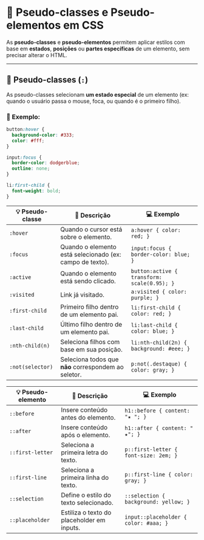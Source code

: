 # 🎯 Pseudo-classes e Pseudo-elementos em CSS

As **pseudo-classes** e **pseudo-elementos** permitem aplicar estilos com base em **estados**, **posições** ou **partes específicas** de um elemento, sem precisar alterar o HTML.

---

## 🔹 Pseudo-classes (`:`)

As pseudo-classes selecionam **um estado especial** de um elemento (ex: quando o usuário passa o mouse, foca, ou quando é o primeiro filho).

### 🧠 Exemplo:
```css
button:hover {
  background-color: #333;
  color: #fff;
}

input:focus {
  border-color: dodgerblue;
  outline: none;
}

li:first-child {
  font-weight: bold;
}
```

| 💡 **Pseudo-classe** | 📝 **Descrição**                                         | 💻 **Exemplo**                              |
| -------------------- | -------------------------------------------------------- | ------------------------------------------- |
| `:hover`             | Quando o cursor está sobre o elemento.                   | `a:hover { color: red; }`                   |
| `:focus`             | Quando o elemento está selecionado (ex: campo de texto). | `input:focus { border-color: blue; }`       |
| `:active`            | Quando o elemento está sendo clicado.                    | `button:active { transform: scale(0.95); }` |
| `:visited`           | Link já visitado.                                        | `a:visited { color: purple; }`              |
| `:first-child`       | Primeiro filho dentro de um elemento pai.                | `li:first-child { color: red; }`            |
| `:last-child`        | Último filho dentro de um elemento pai.                  | `li:last-child { color: blue; }`            |
| `:nth-child(n)`      | Seleciona filhos com base em sua posição.                | `li:nth-child(2n) { background: #eee; }`    |
| `:not(selector)`     | Seleciona todos que **não** correspondem ao seletor.     | `p:not(.destaque) { color: gray; }`         |

| 💡 **Pseudo-elemento** | 📝 **Descrição**                           | 💻 **Exemplo**                        |
| ---------------------- | ------------------------------------------ | ------------------------------------- |
| `::before`             | Insere conteúdo antes do elemento.         | `h1::before { content: "★ "; }`       |
| `::after`              | Insere conteúdo após o elemento.           | `h1::after { content: " ★"; }`        |
| `::first-letter`       | Seleciona a primeira letra do texto.       | `p::first-letter { font-size: 2em; }` |
| `::first-line`         | Seleciona a primeira linha do texto.       | `p::first-line { color: gray; }`      |
| `::selection`          | Define o estilo do texto selecionado.      | `::selection { background: yellow; }` |
| `::placeholder`        | Estiliza o texto do placeholder em inputs. | `input::placeholder { color: #aaa; }` |

